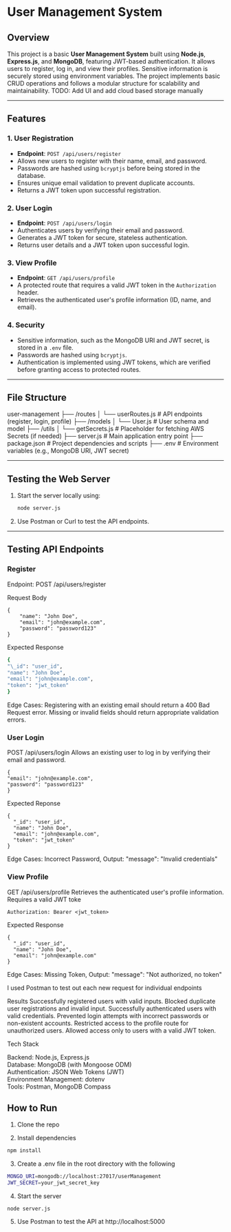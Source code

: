# User Management System

## **Overview**

This project is a basic **User Management System** built using **Node.js**, **Express.js**, and **MongoDB**, featuring JWT-based authentication. It allows users to register, log in, and view their profiles. Sensitive information is securely stored using environment variables. The project implements basic CRUD operations and follows a modular structure for scalability and maintainability. TODO: Add UI and add cloud based storage manually

---

## **Features**

### **1. User Registration**

- **Endpoint**: `POST /api/users/register`
- Allows new users to register with their name, email, and password.
- Passwords are hashed using `bcryptjs` before being stored in the database.
- Ensures unique email validation to prevent duplicate accounts.
- Returns a JWT token upon successful registration.

### **2. User Login**

- **Endpoint**: `POST /api/users/login`
- Authenticates users by verifying their email and password.
- Generates a JWT token for secure, stateless authentication.
- Returns user details and a JWT token upon successful login.

### **3. View Profile**

- **Endpoint**: `GET /api/users/profile`
- A protected route that requires a valid JWT token in the `Authorization` header.
- Retrieves the authenticated user's profile information (ID, name, and email).

### **4. Security**

- Sensitive information, such as the MongoDB URI and JWT secret, is stored in a `.env` file.
- Passwords are hashed using `bcryptjs`.
- Authentication is implemented using JWT tokens, which are verified before granting access to protected routes.

---

## **File Structure**

user-management ├── /routes │ └── userRoutes.js # API endpoints (register, login, profile) ├── /models │ └── User.js # User schema and model ├── /utils │ └── getSecrets.js # Placeholder for fetching AWS Secrets (if needed) ├── server.js # Main application entry point ├── package.json # Project dependencies and scripts ├── .env # Environment variables (e.g., MongoDB URI, JWT secret)

---

## **Testing the Web Server**

1. Start the server locally using:

   ```bash
   node server.js

   ```

2. Use Postman or Curl to test the API endpoints.

---

## Testing API Endpoints

### Register

Endpoint: POST /api/users/register

Request Body

    {
        "name": "John Doe",
        "email": "john@example.com",
        "password": "password123"
    }

Expected Response

```bash
{
"\_id": "user_id",
"name": "John Doe",
"email": "john@example.com",
"token": "jwt_token"
}
```

Edge Cases:
Registering with an existing email should return a 400 Bad Request error.
Missing or invalid fields should return appropriate validation errors.

### User Login

POST /api/users/login
Allows an existing user to log in by verifying their email and password.

```
{
"email": "john@example.com",
"password": "password123"
}
```

Expected Reponse

```
{
  "_id": "user_id",
  "name": "John Doe",
  "email": "john@example.com",
  "token": "jwt_token"
}
```

Edge Cases: Incorrect Password, Output: "message": "Invalid credentials"

### View Profile

GET /api/users/profile
Retrieves the authenticated user's profile information. Requires a valid JWT toke

```
Authorization: Bearer <jwt_token>

```

Expected Response

```
{
  "_id": "user_id",
  "name": "John Doe",
  "email": "john@example.com"
}

```

Edge Cases: Missing Token, Output: "message": "Not authorized, no token"

I used Postman to test out each new request for individual endpoints

Results
Successfully registered users with valid inputs.
Blocked duplicate user registrations and invalid input.
Successfully authenticated users with valid credentials.
Prevented login attempts with incorrect passwords or non-existent accounts.
Restricted access to the profile route for unauthorized users.
Allowed access only to users with a valid JWT token.

Tech Stack

Backend: Node.js, Express.js <br/>
Database: MongoDB (with Mongoose ODM)<br/>
Authentication: JSON Web Tokens (JWT)<br/>
Environment Management: dotenv<br/>
Tools: Postman, MongoDB Compass<br/>

## How to Run

1. Clone the repo

2. Install dependencies

```bash
npm install
```

3. Create a .env file in the root directory with the following

```bash
MONGO_URI=mongodb://localhost:27017/userManagement
JWT_SECRET=your_jwt_secret_key

```

4. Start the server

```
node server.js
```

5. Use Postman to test the API at http://localhost:5000
